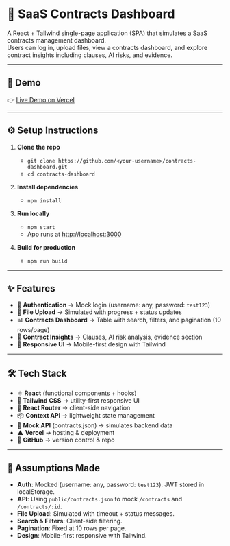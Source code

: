 
# 📄 SaaS Contracts Dashboard

A React + Tailwind single-page application (SPA) that simulates a SaaS contracts management dashboard.  
Users can log in, upload files, view a contracts dashboard, and explore contract insights including clauses, AI risks, and evidence.

---

## 🚀 Demo
👉 [Live Demo on Vercel](https://sass-dashboard-pq6rxabbk-shrishtimishra09s-projects.vercel.app)

---

## ⚙️ Setup Instructions

1. **Clone the repo**
   - `git clone https://github.com/<your-username>/contracts-dashboard.git`
   - `cd contracts-dashboard`

2. **Install dependencies**
   - `npm install`

3. **Run locally**
   - `npm start`
   - App runs at [http://localhost:3000](http://localhost:3000)

4. **Build for production**
   - `npm run build`

---

## ✨ Features
- 🔐 **Authentication** → Mock login (username: any, password: `test123`)
- 📂 **File Upload** → Simulated with progress + status updates
- 📊 **Contracts Dashboard** → Table with search, filters, and pagination (10 rows/page)
- 📝 **Contract Insights** → Clauses, AI risk analysis, evidence section
- 📱 **Responsive UI** → Mobile-first design with Tailwind

---

## 🛠 Tech Stack
- ⚛️ **React** (functional components + hooks)
- 🎨 **Tailwind CSS** → utility-first responsive UI
- 🧭 **React Router** → client-side navigation
- 📦 **Context API** → lightweight state management
- 📑 **Mock API** (contracts.json) → simulates backend data
- ▲ **Vercel** → hosting & deployment
- 🐙 **GitHub** → version control & repo

---

## 📌 Assumptions Made
- **Auth**: Mocked (username: any, password: `test123`). JWT stored in localStorage.
- **API**: Using `public/contracts.json` to mock `/contracts` and `/contracts/:id`.
- **File Upload**: Simulated with timeout + status messages.
- **Search & Filters**: Client-side filtering.
- **Pagination**: Fixed at 10 rows per page.
- **Design**: Mobile-first responsive with Tailwind.

